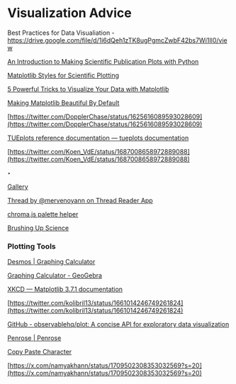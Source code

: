 # Visualization Advice

Best Practices for Data Visualiation - https://drive.google.com/file/d/1i6dQeh1zTK8ugPgmcZwbF42bs7Wi1Il0/view

[An Introduction to Making Scientific Publication Plots with Python](https://towardsdatascience.com/an-introduction-to-making-scientific-publication-plots-with-python-ea19dfa7f51e)

[Matplotlib Styles for Scientific Plotting](https://towardsdatascience.com/matplotlib-styles-for-scientific-plotting-d023f74515b4)

[5 Powerful Tricks to Visualize Your Data with Matplotlib](https://towardsdatascience.com/5-powerful-tricks-to-visualize-your-data-with-matplotlib-16bc33747e05)

[Making Matplotlib Beautiful By Default](https://towardsdatascience.com/making-matplotlib-beautiful-by-default-d0d41e3534fd)

[https://twitter.com/DopplerChase/status/1625616089593028609](https://twitter.com/DopplerChase/status/1625616089593028609)

[TUEplots reference documentation — tueplots  documentation](https://tueplots.readthedocs.io/en/latest/)

[https://twitter.com/Koen_VdE/status/1687008658972889088](https://twitter.com/Koen_VdE/status/1687008658972889088)

‣

[Gallery](https://github.com/garrettj403/SciencePlots/wiki/Gallery)

[Thread by @mervenoyann on Thread Reader App](https://threadreaderapp.com/thread/1549030493072539653.html)

[chroma.js palette helper](https://www.vis4.net/palettes/#/9|s|00429d,96ffea,ffffe0|ffffe0,ff005e,93003a|1|1)

[Brushing Up Science](https://brushingupscience.com/)

### Plotting Tools

[Desmos | Graphing Calculator](https://www.desmos.com/calculator)

[Graphing Calculator - GeoGebra](https://www.geogebra.org/graphing?lang=en)

[XKCD — Matplotlib 3.7.1 documentation](https://matplotlib.org/stable/gallery/showcase/xkcd.html#sphx-glr-gallery-showcase-xkcd-py)

[https://twitter.com/kolibril13/status/1661014246749261824](https://twitter.com/kolibril13/status/1661014246749261824)

[GitHub - observablehq/plot: A concise API for exploratory data visualization](https://github.com/observablehq/plot/tree/main)

[Penrose | Penrose](https://penrose.cs.cmu.edu/)

[Copy Paste Character](https://copypastecharacter.com/)

[https://x.com/namyakhann/status/1709502308353032569?s=20](https://x.com/namyakhann/status/1709502308353032569?s=20)